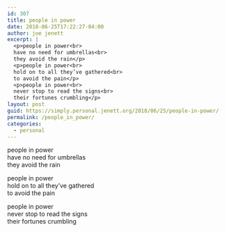 ```yaml
---
id: 307
title: people in power
date: 2018-06-25T17:22:27-04:00
author: joe jenett
excerpt: |
  <p>people in power<br>
  have no need for umbrellas<br>
  they avoid the rain</p>
  <p>people in power<br>
  hold on to all they’ve gathered<br>
  to avoid the pain</p>
  <p>people in power<br>
  never stop to read the signs<br>
  their fortunes crumbling</p>
layout: post
guid: https://simply.personal.jenett.org/2018/06/25/people-in-power/
permalink: /people_in_power/
categories:
  - personal
---
```

people in power  
have no need for umbrellas  
they avoid the rain

people in power  
hold on to all they’ve gathered  
to avoid the pain

people in power  
never stop to read the signs  
their fortunes crumbling